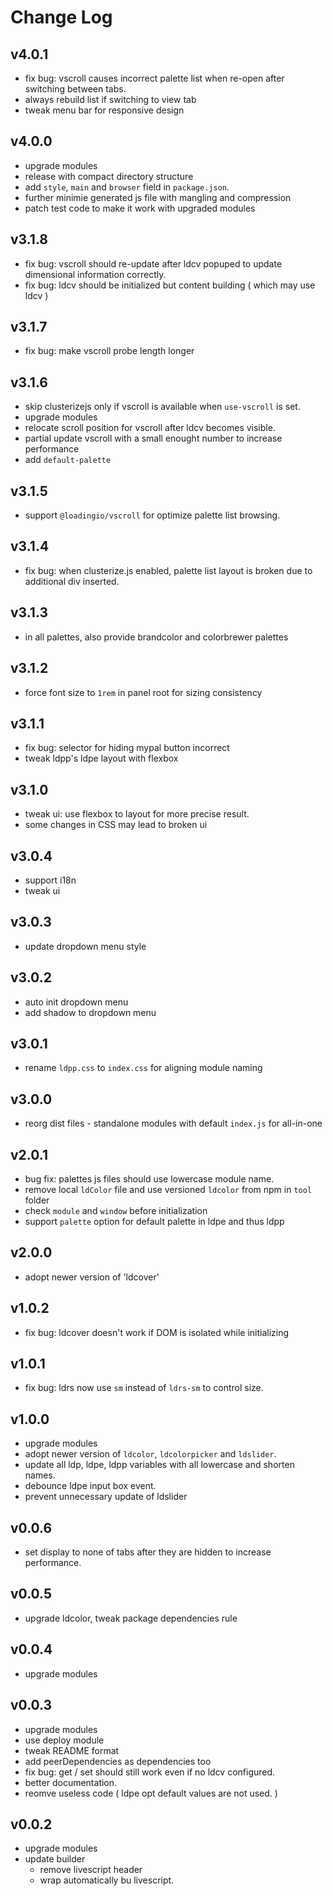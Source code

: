 # Change Log

## v4.0.1

 - fix bug: vscroll causes incorrect palette list when re-open after switching between tabs.
 - always rebuild list if switching to view tab
 - tweak menu bar for responsive design


## v4.0.0

 - upgrade modules
 - release with compact directory structure
 - add `style`, `main` and `browser` field in `package.json`.
 - further minimie generated js file with mangling and compression
 - patch test code to make it work with upgraded modules


## v3.1.8

 - fix bug: vscroll should re-update after ldcv popuped to update dimensional information correctly.
 - fix bug: ldcv should be initialized but content building ( which may use ldcv )


## v3.1.7

 - fix bug: make vscroll probe length longer


## v3.1.6

 - skip clusterizejs only if vscroll is available when `use-vscroll` is set.
 - upgrade modules
 - relocate scroll position for vscroll after ldcv becomes visible.
 - partial update vscroll with a small enought number to increase performance
 - add `default-palette`


## v3.1.5

 - support `@loadingio/vscroll` for optimize palette list browsing.


## v3.1.4

 - fix bug: when clusterize.js enabled, palette list layout is broken due to additional div inserted.


## v3.1.3

 - in all palettes, also provide brandcolor and colorbrewer palettes


## v3.1.2

 - force font size to `1rem` in panel root for sizing consistency


## v3.1.1

 - fix bug: selector for hiding mypal button incorrect
 - tweak ldpp's ldpe layout with flexbox


## v3.1.0

 - tweak ui: use flexbox to layout for more precise result.
 - some changes in CSS may lead to broken ui


## v3.0.4

 - support i18n
 - tweak ui


## v3.0.3

 - update dropdown menu style


## v3.0.2

 - auto init dropdown menu
 - add shadow to dropdown menu


## v3.0.1

 - rename `ldpp.css` to `index.css` for aligning module naming


## v3.0.0

 - reorg dist files - standalone modules with default `index.js` for all-in-one


## v2.0.1

 - bug fix: palettes js files should use lowercase module name.
 - remove local `ldColor` file and use versioned `ldcolor` from npm in `tool` folder
 - check `module` and `window` before initialization
 - support `palette` option for default palette in ldpe and thus ldpp


## v2.0.0

 - adopt newer version of 'ldcover'


## v1.0.2

 - fix bug: ldcover doesn't work if DOM is isolated while initializing


## v1.0.1

 - fix bug: ldrs now use `sm` instead of `ldrs-sm` to control size.


## v1.0.0

 - upgrade modules
 - adopt newer version of `ldcolor`, `ldcolorpicker` and `ldslider`.
 - update all ldp, ldpe, ldpp variables with all lowercase and shorten names.
 - debounce ldpe input box event.
 - prevent unnecessary update of ldslider


## v0.0.6

 - set display to none of tabs after they are hidden to increase performance.


## v0.0.5

 - upgrade ldcolor, tweak package dependencies rule


## v0.0.4

 - upgrade modules


## v0.0.3

 - upgrade modules
 - use deploy module
 - tweak README format
 - add peerDependencies as dependencies too
 - fix bug: get / set should still work even if no ldcv configured.
 - better documentation.
 - reomve useless code ( ldpe opt default values are not used. )


## v0.0.2

 - upgrade modules
 - update builder
   - remove livescript header
   - wrap automatically bu livescript.
